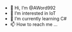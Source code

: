 - 👋 Hi, I’m @AWord992
- 👀 I’m interested in IoT
- 🌱 I’m currently learning C#
- 📫 How to reach me ...

<!---
AWord992/AWord992 is a ✨ special ✨ repository because its `README.md` (this file) appears on your GitHub profile.
You can click the Preview link to take a look at your changes.
--->
